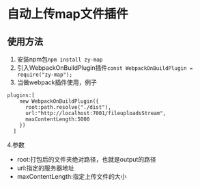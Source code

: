 # 自动上传map文件插件
## 使用方法
1. 安装npm包`npm install zy-map`
2. 引入WebpackOnBuildPlugin插件`const WebpackOnBuildPlugin = require("zy-map");`
3. 当做webpack插件使用，例子
```
plugins:[
    new WebpackOnBuildPlugin({
      root:path.resolve("./dist"),
      url:"http://localhost:7001/fileuploadsStream",
      maxContentLength:5000
    })
  ]
```
4.参数
* root:打包后的文件夹绝对路径，也就是output的路径
* url:指定的服务器地址
* maxContentLength:指定上传文件的大小